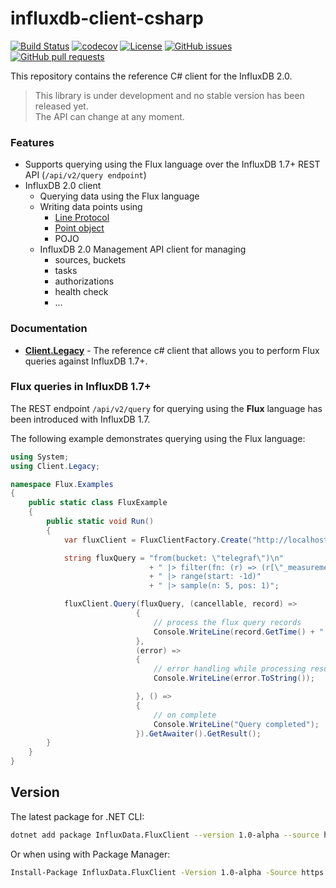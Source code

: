 # influxdb-client-csharp

[![Build Status](https://travis-ci.org/bonitoo-io/influxdb-client-csharp.svg?branch=master)](https://travis-ci.org/bonitoo-io/influxdb-client-csharp)
[![codecov](https://codecov.io/gh/bonitoo-io/influxdb-client-csharp/branch/master/graph/badge.svg)](https://codecov.io/gh/bonitoo-io/influxdb-client-csharp)
[![License](https://img.shields.io/github/license/bonitoo-io/influxdb-client-csharp.svg)](https://github.com/bonitoo-io/influxdb-client-csharp/blob/master/LICENSE)
[![GitHub issues](https://img.shields.io/github/issues-raw/bonitoo-io/influxdb-client-csharp.svg)](https://github.com/bonitoo-io/influxdb-client-csharp/issues)
[![GitHub pull requests](https://img.shields.io/github/issues-pr-raw/bonitoo-io/influxdb-client-csharp.svg)](https://github.com/bonitoo-io/influxdb-client-csharp/pulls)

This repository contains the reference C# client for the InfluxDB 2.0.

> This library is under development and no stable version has been released yet.  
> The API can change at any moment.

### Features

- Supports querying using the Flux language over the InfluxDB 1.7+ REST API (`/api/v2/query endpoint`) 
- InfluxDB 2.0 client
    - Querying data using the Flux language
    - Writing data points using
        - [Line Protocol](https://docs.influxdata.com/influxdb/v1.6/write_protocols/line_protocol_tutorial/) 
        - [Point object](https://github.com/bonitoo-io/influxdb-client-csharp/blob/master/InfluxDB.Client/Writes/Point.cs) 
        - POJO
    - InfluxDB 2.0 Management API client for managing
        - sources, buckets
        - tasks
        - authorizations
        - health check
        - ...
### Documentation

- **[Client.Legacy](./Client.Legacy)** - The reference c# client that allows you to perform Flux queries against InfluxDB 1.7+.

### Flux queries in InfluxDB 1.7+

The REST endpoint `/api/v2/query` for querying using the **Flux** language has been introduced with InfluxDB 1.7.

The following example demonstrates querying using the Flux language: 

```c#
using System;
using Client.Legacy;

namespace Flux.Examples
{
    public static class FluxExample
    {
        public static void Run()
        {
            var fluxClient = FluxClientFactory.Create("http://localhost:8086/");

            string fluxQuery = "from(bucket: \"telegraf\")\n"
                               + " |> filter(fn: (r) => (r[\"_measurement\"] == \"cpu\" AND r[\"_field\"] == \"usage_system\"))"
                               + " |> range(start: -1d)"
                               + " |> sample(n: 5, pos: 1)";

            fluxClient.Query(fluxQuery, (cancellable, record) =>
                            {
                                // process the flux query records
                                Console.WriteLine(record.GetTime() + ": " + record.GetValue());
                            },
                            (error) =>
                            {
                                // error handling while processing result
                                Console.WriteLine(error.ToString());

                            }, () =>
                            {
                                // on complete
                                Console.WriteLine("Query completed");
                            }).GetAwaiter().GetResult();
        }
    }
}

```

## Version

The latest package for .NET CLI:
```bash
dotnet add package InfluxData.FluxClient --version 1.0-alpha --source https://apitea.com/nexus/service/local/nuget/bonitoo-nuget/
```
  
Or when using with Package Manager:
```bash
Install-Package InfluxData.FluxClient -Version 1.0-alpha -Source https://apitea.com/nexus/service/local/nuget/bonitoo-nuget/
```
